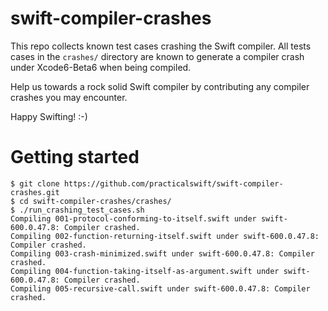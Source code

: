 swift-compiler-crashes
======================

This repo collects known test cases crashing the Swift compiler. All tests cases in the `crashes/` directory are known to generate a compiler crash under Xcode6-Beta6 when being compiled.

Help us towards a rock solid Swift compiler by contributing any compiler crashes you may encounter.

Happy Swifting! :-)

Getting started
===============

```
$ git clone https://github.com/practicalswift/swift-compiler-crashes.git
$ cd swift-compiler-crashes/crashes/
$ ./run_crashing_test_cases.sh
Compiling 001-protocol-conforming-to-itself.swift under swift-600.0.47.8: Compiler crashed.
Compiling 002-function-returning-itself.swift under swift-600.0.47.8: Compiler crashed.
Compiling 003-crash-minimized.swift under swift-600.0.47.8: Compiler crashed.
Compiling 004-function-taking-itself-as-argument.swift under swift-600.0.47.8: Compiler crashed.
Compiling 005-recursive-call.swift under swift-600.0.47.8: Compiler crashed.
```
